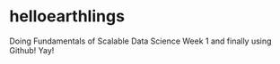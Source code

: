 # helloearthlings
Doing Fundamentals of Scalable Data Science Week 1 and finally using Github! Yay!
